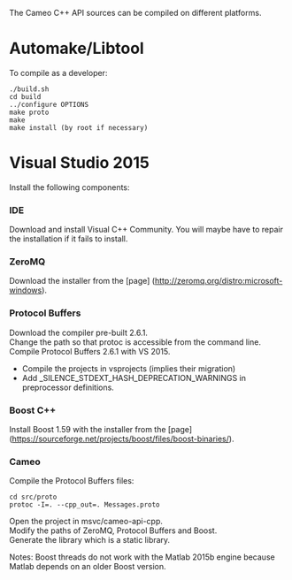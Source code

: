 The Cameo C++ API sources can be compiled on different platforms.

# Automake/Libtool

To compile as a developer:

	./build.sh
	cd build
	../configure OPTIONS
	make proto
	make
	make install (by root if necessary)

# Visual Studio 2015

Install the following components:

### IDE

Download and install Visual C++ Community. You will maybe have to repair the installation if it fails to install.
 
### ZeroMQ

Download the installer from the [page] (http://zeromq.org/distro:microsoft-windows).  
    
### Protocol Buffers

Download the compiler pre-built 2.6.1.  
Change the path so that protoc is accessible from the command line.  
Compile Protocol Buffers 2.6.1 with VS 2015.  
* Compile the projects in vsprojects (implies their migration)  
* Add _SILENCE_STDEXT_HASH_DEPRECATION_WARNINGS in preprocessor definitions.

### Boost C++

Install Boost 1.59 with the installer from the [page] (https://sourceforge.net/projects/boost/files/boost-binaries/).  
  
### Cameo

Compile the Protocol Buffers files:  

	cd src/proto  
	protoc -I=. --cpp_out=. Messages.proto  
  
Open the project in msvc/cameo-api-cpp.  
Modify the paths of ZeroMQ, Protocol Buffers and Boost.   
Generate the library which is a static library.  
  
Notes:
Boost threads do not work with the Matlab 2015b engine because Matlab depends on an older Boost version.